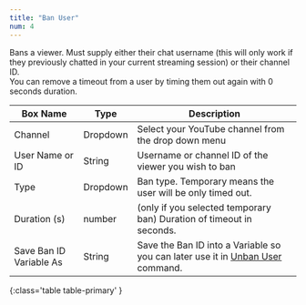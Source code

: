 ```yaml
---
title: "Ban User"
num: 4
---
```


Bans a viewer. Must supply either their chat username (this will only work if they previously chatted in your current streaming session) or their channel ID.\
You can remove a timeout from a user by timing them out again with 0 seconds duration.

| Box Name | Type | Description | 
|-------|--------|--------|
|Channel|Dropdown|Select your YouTube channel from the drop down menu
| User Name or ID| String | Username or channel ID of the viewer you wish to ban
|Type|Dropdown|Ban type. Temporary means the user will be only timed out. 
|Duration (s)|number|(only if you selected temporary ban) Duration of timeout in seconds.
|Save Ban ID Variable As| String | Save the Ban ID into a Variable so you can later use it in [Unban User](#unbanuser) command.
{:class='table table-primary' }









